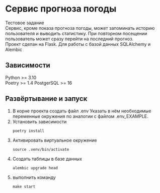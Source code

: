# Сервис прогноза погоды
Тестовое задание  
Сервис, кроме показа прогноза погоды, может запоминать историю пользователя
и выводить статистику. При повторном посещении пользователь может сразу перейти
на последний прогноз.  
Проект сделан на Flask. Для работы с базой данных SQLAlchemy и Alembic

## Зависимости
Python >= 3.10  
Poetry >= 1.4
PostgerSQL >= 16

## Развёртывание и запуск
1. В корне проекта создать файл .env Указать в нём необходимые переменные
  окружения по аналогии с файлом .env_EXAMPLE. 
2. Установить зависимости
    ```shell
    poetry install
    ```
3. Активировать виртуальное окружение
   ```shell
   source .venv/bin/activate
   ```
4. Создать таблицы в базе данных 
    ```shell
    alembic upgrade head
    ```
5. выполнить команду
   ```shell
   make start
   ```
